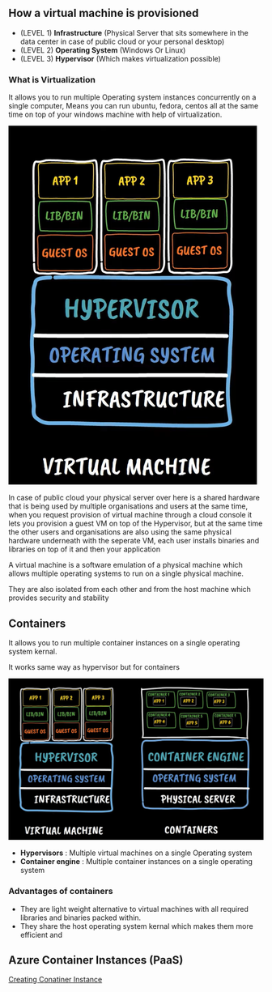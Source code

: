 ## How a virtual machine is provisioned

- (LEVEL 1) **Infrastructure** (Physical Server that sits somewhere in the data center in case of public cloud or your personal desktop)
- (LEVEL 2) **Operating System** (Windows Or Linux)
- (LEVEL 3) **Hypervisor** (Which makes virtualization possible)

### What is Virtualization

It allows you to run multiple Operating system instances concurrently on a single computer, Means you can run ubuntu, fedora, centos all at the same time on top of your windows machine with help of virtualization.

![Virtualization](images/08/Virtualization.png)

In case of public cloud your physical server over here is a shared hardware that is being used by multiple organisations and users at the same time, when you request provision of virtual machine through a cloud console it lets you provision a guest VM on top of the Hypervisor, but at the same time the other users and organisations are also using the same physical hardware underneath with the seperate VM, each user installs binaries and libraries on top of it and then your application 

A virtual machine is a software emulation of a physical machine which allows multiple operating systems to run on a single physical machine.

They are also isolated from each other and from the host machine which provides security and stability

## Containers

It allows you to run multiple container instances on a single operating system kernal.

It works same way as hypervisor but for containers

![Containers](images/08/Containers.png)

- **Hypervisors** : Multiple virtual machines on a single Operating system
- **Container engine** : Multiple container instances on a single operating system 

### Advantages of containers
- They are light weight alternative to virtual machines with all required libraries and binaries packed within.
- They share the host operating system kernal which makes them more efficient and 

## Azure Container Instances (PaaS)
[Creating Conatiner Instance](https://youtu.be/ehGPuHbwlUs?list=PLl4APkPHzsUUOCWcjaXcH-WBVxCccZ4uO&t=302)